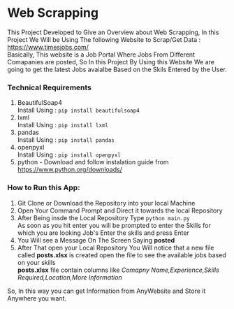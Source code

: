 # Web Scrapping
This Project Developed to Give an Overview about Web Scrapping, In this Project We Will be Using The following Website to Scrap/Get Data : https://www.timesjobs.com/
<br>Basically, This website is a Job Portal Where Jobs From Different Comapanies are posted, So In this Project By Using this Website We are going to get the latest Jobs avaialbe Based on the Skils Entered by the User.
### Technical Requirements
1. BeautifulSoap4
<br>Install Using : `pip install beautifulsoap4`
2. lxml
<br>Install Using : `pip install lxml`
3. pandas
<br>Install Using : `pip install pandas`
4. openpyxl
<br>Install Using : `pip install openpyxl`
5. python -  Download and follow instalation guide from https://www.python.org/downloads/
### How to Run this App:
1. Git Clone or Download the Repository into your local Machine
2. Open Your Command Prompt and Direct it towards the local Repository
3. After Being insde the Local Repository Type `python main.py` 
<br> As soon as you hit enter you will be prompted to enter the Skills for which you are looking Job's Enter the skills and press Enter
4. You Will see a Message On The Screen Saying **posted**
5. After That open your Local Repository You Will notice that a new file called **posts.xlsx** is created open the file to see the available jobs based on your skills
<br> **posts.xlsx** file contain columns like *Comapny Name,Experience,Skills Required,Location,More Information*

So, In this way you can get Information from AnyWebsite and Store it Anywhere you want.
